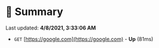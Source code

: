 # 📖 Summary
Last updated: **4/8/2021, 3:33:06 AM**

- `GET` [https://google.com](https://google.com) - **Up** (81ms)

